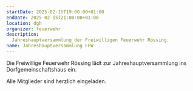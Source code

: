 ```yaml
---
startDate: 2025-02-15T19:00:00+01:00
endDate: 2025-02-15T21:00:00+01:00
location: dgh
organizer: feuerwehr
description:
  Jahreshauptversammlung der Freiwilligen Feuerwehr Rössing.
name: Jahreshauptversammlung FFW
---
```


Die Freiwillige Feuerwehr Rössing lädt zur Jahreshauptversammlung ins Dorfgemeinschaftshaus ein.

Alle Mitglieder sind herzlich eingeladen.